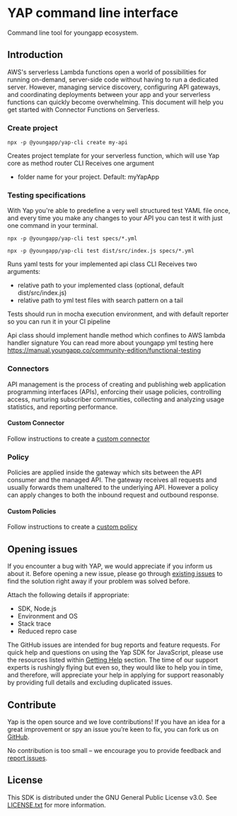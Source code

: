 # YAP command line interface
Command line tool for youngapp ecosystem.

## Introduction
AWS's serverless Lambda functions open a world of possibilities for running on-demand, server-side code without having to run a dedicated server. However, managing service discovery, configuring API gateways, and coordinating deployments between your app and your serverless functions can quickly become overwhelming. This document will help you get started with Connector Functions on Serverless.

### Create project
```npx -p @youngapp/yap-cli create my-api```

Creates project template for your serverless function, which will use Yap core as method router
CLI Receives one argument
* folder name for your project. Default: myYapApp


### Testing specifications
With Yap you're able to predefine a very well structured test YAML file once, and every time you make any changes to your API you can test it with just one command in your terminal.

```npx -p @youngapp/yap-cli test specs/*.yml```

```npx -p @youngapp/yap-cli test dist/src/index.js specs/*.yml```

Runs yaml tests for your implemented api class
CLI Receives two arguments: 
* relative path to your implemented class (optional, default dist/src/index.js)
* relative path to yml test files with search pattern on a tail

Tests should run in mocha execution environment, and with default reporter so you can run it in your CI pipeline

Api class should implement handle method which confines to AWS lambda handler signature
You can read more about youngapp yml testing here https://manual.youngapp.co/community-edition/functional-testing

### Connectors
API management is the process of creating and publishing web application programming interfaces (APIs), enforcing their usage policies, controlling access, nurturing subscriber communities, collecting and analyzing usage statistics, and reporting performance.

#### Custom Connector
Follow instructions to create a [custom connector](https://manual.youngapp.co/community-edition/custom/how-do-i-create-a-connector)

### Policy
Policies are applied inside the gateway which sits between the API consumer and the managed API. The gateway receives all requests and usually forwards them unaltered to the underlying API. However a policy can apply changes to both the inbound request and outbound response.

#### Custom Policies
Follow instructions to create a [custom policy](https://manual.youngapp.co/community-edition/custom/how-to-create-a-policy)

## Opening issues
If you encounter a bug with YAP, we would appreciate if you inform us about it. 
Before opening a new issue, please go through [existing issues](https://github.com/youngapp/yap-cli/issues)
to find the solution right away if your problem was solved before. 

Attach the following details if appropriate: 
- SDK, Node.js
- Environment and OS
- Stack trace
- Reduced repro case

The GitHub issues are intended for bug reports and feature requests. 
For quick help and questions on using the Yap SDK for JavaScript, please use the resources listed within [Getting Help](https://github.com/youngapp/yap-cli#getting-help) section. The time of our support experts is rushingly flying but even so, they would like to help you in time, and therefore, will appreciate your help in applying for support reasonably by providing full details and excluding duplicated issues.

## Contribute
Yap is the open source and we love contributions! If you have an idea for a great improvement or spy an issue you’re keen to fix, you can fork us on [GitHub](https://github.com/youngapp/create-yap).

No contribution is too small – we encourage you to provide feedback and [report issues](https://github.com/youngapp/yap-cli/issues).

## License
This SDK is distributed under the GNU General Public License v3.0. 
See [LICENSE.txt](LICENSE.txt) for more information.
